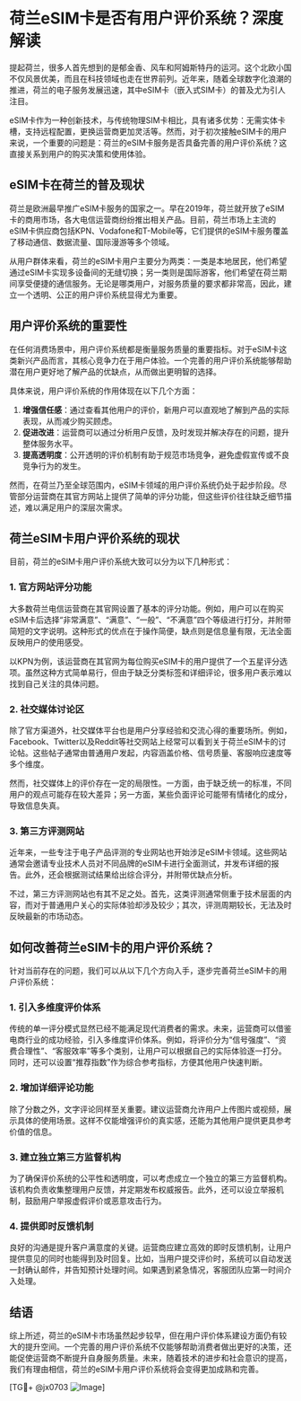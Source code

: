 # 荷兰eSIM卡是否有用户评价系统？深度解读

提起荷兰，很多人首先想到的是郁金香、风车和阿姆斯特丹的运河。这个北欧小国不仅风景优美，而且在科技领域也走在世界前列。近年来，随着全球数字化浪潮的推进，荷兰的电子服务发展迅速，其中eSIM卡（嵌入式SIM卡）的普及尤为引人注目。

eSIM卡作为一种创新技术，与传统物理SIM卡相比，具有诸多优势：无需实体卡槽，支持远程配置，更换运营商更加灵活等。然而，对于初次接触eSIM卡的用户来说，一个重要的问题是：荷兰的eSIM卡服务是否具备完善的用户评价系统？这直接关系到用户的购买决策和使用体验。

## eSIM卡在荷兰的普及现状

荷兰是欧洲最早推广eSIM卡服务的国家之一。早在2019年，荷兰就开放了eSIM卡的商用市场，各大电信运营商纷纷推出相关产品。目前，荷兰市场上主流的eSIM卡供应商包括KPN、Vodafone和T-Mobile等，它们提供的eSIM卡服务覆盖了移动通信、数据流量、国际漫游等多个领域。

从用户群体来看，荷兰的eSIM卡用户主要分为两类：一类是本地居民，他们希望通过eSIM卡实现多设备间的无缝切换；另一类则是国际游客，他们希望在荷兰期间享受便捷的通信服务。无论是哪类用户，对服务质量的要求都非常高，因此，建立一个透明、公正的用户评价系统显得尤为重要。

## 用户评价系统的重要性

在任何消费场景中，用户评价系统都是衡量服务质量的重要指标。对于eSIM卡这类新兴产品而言，其核心竞争力在于用户体验。一个完善的用户评价系统能够帮助潜在用户更好地了解产品的优缺点，从而做出更明智的选择。

具体来说，用户评价系统的作用体现在以下几个方面：

1. **增强信任感**：通过查看其他用户的评价，新用户可以直观地了解到产品的实际表现，从而减少购买顾虑。
2. **促进改进**：运营商可以通过分析用户反馈，及时发现并解决存在的问题，提升整体服务水平。
3. **提高透明度**：公开透明的评价机制有助于规范市场竞争，避免虚假宣传或不良竞争行为的发生。

然而，在荷兰乃至全球范围内，eSIM卡领域的用户评价系统仍处于起步阶段。尽管部分运营商在其官方网站上提供了简单的评分功能，但这些评价往往缺乏细节描述，难以满足用户的深层次需求。

## 荷兰eSIM卡用户评价系统的现状

目前，荷兰的eSIM卡用户评价系统大致可以分为以下几种形式：

### 1. 官方网站评分功能

大多数荷兰电信运营商在其官网设置了基本的评分功能。例如，用户可以在购买eSIM卡后选择“非常满意”、“满意”、“一般”、“不满意”四个等级进行打分，并附带简短的文字说明。这种形式的优点在于操作简便，缺点则是信息量有限，无法全面反映用户的使用感受。

以KPN为例，该运营商在其官网为每位购买eSIM卡的用户提供了一个五星评分选项。虽然这种方式简单易行，但由于缺乏分类标签和详细评论，很多用户表示难以找到自己关注的具体问题。

### 2. 社交媒体讨论区

除了官方渠道外，社交媒体平台也是用户分享经验和交流心得的重要场所。例如，Facebook、Twitter以及Reddit等社交网站上经常可以看到关于荷兰eSIM卡的讨论帖。这些帖子通常由普通用户发起，内容涵盖价格、信号质量、客服响应速度等多个维度。

然而，社交媒体上的评价存在一定的局限性。一方面，由于缺乏统一的标准，不同用户的观点可能存在较大差异；另一方面，某些负面评论可能带有情绪化的成分，导致信息失真。

### 3. 第三方评测网站

近年来，一些专注于电子产品评测的专业网站也开始涉足eSIM卡领域。这些网站通常会邀请专业技术人员对不同品牌的eSIM卡进行全面测试，并发布详细的报告。此外，还会根据测试结果给出综合评分，并附带优缺点分析。

不过，第三方评测网站也有其不足之处。首先，这类评测通常侧重于技术层面的内容，而对于普通用户关心的实际体验却涉及较少；其次，评测周期较长，无法及时反映最新的市场动态。

## 如何改善荷兰eSIM卡的用户评价系统？

针对当前存在的问题，我们可以从以下几个方向入手，逐步完善荷兰eSIM卡的用户评价系统：

### 1. 引入多维度评价体系

传统的单一评分模式显然已经不能满足现代消费者的需求。未来，运营商可以借鉴电商行业的成功经验，引入多维度评价体系。例如，将评价分为“信号强度”、“资费合理性”、“客服效率”等多个类别，让用户可以根据自己的实际体验逐一打分。同时，还可以设置“推荐指数”作为综合参考指标，方便其他用户快速判断。

### 2. 增加详细评论功能

除了分数之外，文字评论同样至关重要。建议运营商允许用户上传图片或视频，展示具体的使用场景。这样不仅能增强评价的真实感，还能为其他用户提供更具参考价值的信息。

### 3. 建立独立第三方监督机构

为了确保评价系统的公平性和透明度，可以考虑成立一个独立的第三方监督机构。该机构负责收集整理用户反馈，并定期发布权威报告。此外，还可以设立举报机制，鼓励用户举报虚假评价或恶意攻击行为。

### 4. 提供即时反馈机制

良好的沟通是提升客户满意度的关键。运营商应建立高效的即时反馈机制，让用户提供意见的同时也能得到及时回复。比如，当用户提交评价时，系统可以自动发送一封确认邮件，并告知预计处理时间。如果遇到紧急情况，客服团队应第一时间介入处理。

## 结语

综上所述，荷兰的eSIM卡市场虽然起步较早，但在用户评价体系建设方面仍有较大的提升空间。一个完善的用户评价系统不仅能够帮助消费者做出更好的决策，还能促使运营商不断提升自身服务质量。未来，随着技术的进步和社会意识的提高，我们有理由相信，荷兰的eSIM卡用户评价系统将会变得更加成熟和完善。

[TG💪+ @jx0703 ![Image](https://github.com/user-attachments/assets/dbca1d08-cadb-493c-b0ec-ad6f7a83f270)]